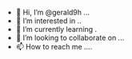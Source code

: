 - 👋 Hi, I’m @gerald9h ...
- 👀 I’m interested in ..
- 🌱 I’m currently learning .
- 💞️ I’m looking to collaborate on ...
- 📫 How to reach me ....

<!---
gerald9h/gerald9h is a ✨ special ✨ repository because its `README.md` (this file) appears on your GitHub profile.
You can click the Preview link to take a look at your changes.
--->

